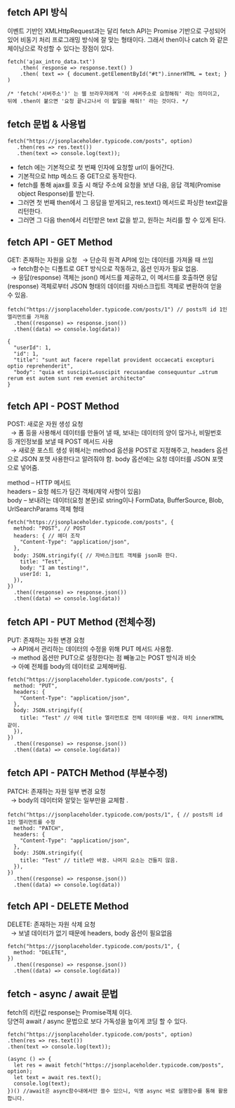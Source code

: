 ## fetch API 방식

이벤트 기반인 XMLHttpRequest과는 달리 fetch API는 Promise 기반으로 구성되어 있어 비동기 처리 프로그래밍 방식에 잘 맞는 형태이다.
그래서 then이나 catch 와 같은 체이닝으로 작성할 수 있다는 장점이 있다.
```
fetch('ajax_intro_data.txt')
    .then( response => response.text() )
    .then( text => { document.getElementById("#t").innerHTML = text; } )
 
/* 'fetch('서버주소')' 는 웹 브라우저에게 '이 서버주소로 요청해줘' 라는 의미이고, 
뒤에 .then이 붙으면 '요청 끝나고나서 이 할일을 해줘!' 라는 것이다. */
```
## fetch 문법 & 사용법
```
fetch("https://jsonplaceholder.typicode.com/posts", option)
   .then(res => res.text())
   .then(text => console.log(text));
```
- fetch 에는 기본적으로 첫 번째 인자에 요청할 url이 들어간다.
- 기본적으로 http 메소드 중 GET으로 동작한다.
- fetch를 통해 ajax를 호출 시 해당 주소에 요청을 보낸 다음, 응답 객체(Promise object Response)를 받는다.
- 그러면 첫 번째 then에서 그 응답을 받게되고, res.text() 메서드로 파싱한 text값을 리턴한다.
- 그러면 그 다음 then에서 리턴받은 text 값을 받고, 원하는 처리를 할 수 있게 된다.


## fetch API - GET Method

GET: 존재하는 자원을 요청
  → 단순히 원격 API에 있는 데이터를 가져올 때 쓰임<br/>
  → fetch함수는 디폴트로 GET 방식으로 작동하고, 옵션 인자가 필요 없음.<br/>
  → 응답(response) 객체는 json() 메서드를 제공하고, 이 메서드를 호출하면 응답(response) 객체로부터 JSON 형태의 데이터를 자바스크립트 객체로 변환하여 얻을 수 있음.<br/>
```
fetch("https://jsonplaceholder.typicode.com/posts/1") // posts의 id 1인 엘리먼트를 가져옴 
  .then((response) => response.json())
  .then((data) => console.log(data))
```

```
{
  "userId": 1,
  "id": 1,
  "title": "sunt aut facere repellat provident occaecati excepturi optio reprehenderit",
  "body": "quia et suscipit↵suscipit recusandae consequuntur …strum rerum est autem sunt rem eveniet architecto"
}
```

## fetch API - POST Method

POST: 새로운 자원 생성 요청<br/>
  → 폼 등을 사용해서 데이터를 만들어 낼 때, 보내는 데이터의 양이 많거나, 비밀번호 등 개인정보를 보낼 때 POST 메서드 사용<br/>
  → 새로운 포스트 생성 위해서는 method 옵션을 POST로 지정해주고, headers 옵션으로 JSON 포맷 사용한다고 알려줘야 함. body 옵션에는 요청 데이터를 JSON 포맷으로 넣어줌.<br/>

method – HTTP 메서드<br/>
headers – 요청 헤드가 담긴 객체(제약 사항이 있음)<br/>
body – 보내려는 데이터(요청 본문)로 string이나 FormData, BufferSource, Blob, UrlSearchParams 객체 형태<br/>
```
fetch("https://jsonplaceholder.typicode.com/posts", {
  method: "POST", // POST
  headers: { // 헤더 조작
    "Content-Type": "application/json",
  },
  body: JSON.stringify({ // 자바스크립트 객체를 json화 한다.
    title: "Test",
    body: "I am testing!",
    userId: 1,
  }),
})
  .then((response) => response.json())
  .then((data) => console.log(data))
```

## fetch API - PUT Method (전체수정)
PUT: 존재하는 자원 변경 요청<br/>
  → API에서 관리하는 데이터의 수정을 위해 PUT 메서드 사용함.<br/>
  → method 옵션만 PUT으로 설정한다는 점 빼놓고는 POST 방식과 비슷<br/>
  → 아예 전체를 body의 데이터로 교체해버림.<br/>

```
fetch("https://jsonplaceholder.typicode.com/posts", {
  method: "PUT",
  headers: {
    "Content-Type": "application/json",
  },
  body: JSON.stringify({
    title: "Test" // 아예 title 엘리먼트로 전체 데이터를 바꿈. 마치 innerHTML같이.
  }),
})
  .then((response) => response.json())
  .then((data) => console.log(data))
```

## fetch API - PATCH Method (부분수정)
PATCH: 존재하는 자원 일부 변경 요청<br/>
  → body의 데이터와 알맞는 일부만을 교체함 .<br/>
```
fetch("https://jsonplaceholder.typicode.com/posts/1", { // posts의 id 1인 엘리먼트를 수정
  method: "PATCH",
  headers: {
    "Content-Type": "application/json",
  },
  body: JSON.stringify({
    title: "Test" // title만 바꿈. 나머지 요소는 건들지 않음.
  }),
})
  .then((response) => response.json())
  .then((data) => console.log(data))
```

## fetch API - DELETE Method
DELETE: 존재하는 자원 삭제 요청<br/>
  → 보낼 데이터가 없기 때문에 headers, body 옵션이 필요없음<br/>
```
fetch("https://jsonplaceholder.typicode.com/posts/1", {
  method: "DELETE",
})
  .then((response) => response.json())
  .then((data) => console.log(data))
```

## fetch - async / await 문법
fetch의 리턴값 response는 Promise객체 이다.<br/>
당연히 await / async 문법으로 보다 가독성을 높이게 코딩 할 수 있다.<br/>
```
fetch("https://jsonplaceholder.typicode.com/posts", option)
.then(res => res.text())
.then(text => console.log(text));
```
```
(async () => {
  let res = await fetch("https://jsonplaceholder.typicode.com/posts", option);
  let text = await res.text();
  console.log(text);
})() //await은 async함수내에서만 쓸수 있으니, 익명 async 바로 실행함수를 통해 활용합니다.
```
